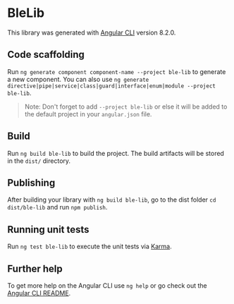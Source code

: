 # BleLib

This library was generated with [Angular CLI](https://github.com/angular/angular-cli) version 8.2.0.

## Code scaffolding

Run `ng generate component component-name --project ble-lib` to generate a new component. You can also use `ng generate directive|pipe|service|class|guard|interface|enum|module --project ble-lib`.
> Note: Don't forget to add `--project ble-lib` or else it will be added to the default project in your `angular.json` file. 

## Build

Run `ng build ble-lib` to build the project. The build artifacts will be stored in the `dist/` directory.

## Publishing

After building your library with `ng build ble-lib`, go to the dist folder `cd dist/ble-lib` and run `npm publish`.

## Running unit tests

Run `ng test ble-lib` to execute the unit tests via [Karma](https://karma-runner.github.io).

## Further help

To get more help on the Angular CLI use `ng help` or go check out the [Angular CLI README](https://github.com/angular/angular-cli/blob/master/README.md).
